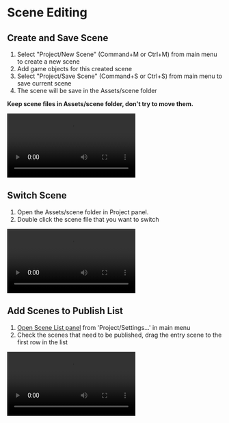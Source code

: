 # Scene Editing

## Create and Save Scene
1. Select "Project/New Scene" (Command+M or Ctrl+M) from main menu to create a new scene
2. Add game objects for this created scene
3. Select "Project/Save Scene" (Command+S or Ctrl+S) from main menu to save current scene 
4. The scene will be save in the Assets/scene folder

__Keep scene files in Assets/scene folder, don't try to move them.__

<video controls="controls" src="../video/create_new_scene.mp4"></video>		

## Switch Scene
1. Open the Assets/scene folder in Project panel.
2. Double click the scene file that you want to switch

<video controls="controls" src="../video/switch_state.mp4"></video>		

## Add Scenes to Publish List
1. [Open Scene List panel](../Settings/README.md) from 'Project/Settings...' in main menu
2. Check the scenes that need to be published, drag the entry scene to the first row in the list

<video controls="controls" src="../video/add_state.mp4"></video>  	
